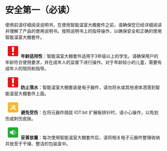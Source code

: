 # 安全第一（必读）

使用前请仔细阅读说明书，在使用智能温室大棚套件之前，请确保您已经详细阅读并理解了产品的使用说明书。按照说明书上的指导操作，以确保安全和正确的使用智能温室大棚套件。

![](./images/microbit-greenhouse-reading-tips-01.png)**年龄适用性**：智能温室大棚套件适用于3年级以上的学生。请确保用户的年龄符合使用要求，并在成年人的监督下进行操作。对于年龄较小的儿童，需要有成年人的陪同和指导。

![](./images/microbit-greenhouse-reading-tips-01.png)**防止落水**：智能温室大棚套装是电子器件，请勿将水或其他液体洒落到智能温室大棚套件上面。

![img](./images/microbit-greenhouse-reading-tips-02.png)**避免受伤**：在将元器件插拔 IOT:bit 扩展板排针时，请小心操作，以免划伤或刺伤皮肤。

![img](./images/microbit-greenhouse-reading-tips-03.png)**妥善放置**：每次使用智能温室大棚套件后，请将相关电子元器件整理收纳并放至于干燥、整洁的包装盒中。
